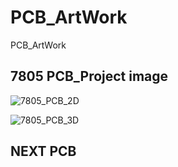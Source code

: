 # PCB_ArtWork
PCB_ArtWork

7805 PCB_Project image
-------------------------
![7805_PCB_2D](https://user-images.githubusercontent.com/48746729/103326857-9a0c1e00-4a95-11eb-9613-000208e4ba93.png)

![7805_PCB_3D](https://user-images.githubusercontent.com/48746729/103326865-9f696880-4a95-11eb-9cc1-a22f95068648.png)


NEXT PCB
-------------------------

